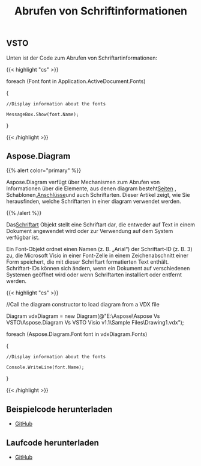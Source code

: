 ﻿---
title: Abrufen von Schriftinformationen
type: docs
weight: 80
url: /de/net/retrieving-font-information/
---
## **VSTO**
Unten ist der Code zum Abrufen von Schriftartinformationen:

{{< highlight "cs" >}}

  foreach (Font font in Application.ActiveDocument.Fonts)

 {

    //Display information about the fonts

    MessageBox.Show(font.Name);

 }

{{< /highlight >}}
## **Aspose.Diagram**
{{% alert color="primary" %}} 

 Aspose.Diagram verfügt über Mechanismen zum Abrufen von Informationen über die Elemente, aus denen diagram besteht[Seiten](https://reference.aspose.com/diagram/net/aspose.diagram/pagecollection) , Schablonen,[Anschlüsse](/diagram/de/net/retrieving-connector-information/)und auch Schriftarten. Dieser Artikel zeigt, wie Sie herausfinden, welche Schriftarten in einer diagram verwendet werden.

{{% /alert %}} 

 Das[Schriftart](https://reference.aspose.com/diagram/net/aspose.diagram/font) Objekt stellt eine Schriftart dar, die entweder auf Text in einem Dokument angewendet wird oder zur Verwendung auf dem System verfügbar ist.

Ein Font-Objekt ordnet einen Namen (z. B. „Arial“) der Schriftart-ID (z. B. 3) zu, die Microsoft Visio in einer Font-Zelle in einem Zeichenabschnitt einer Form speichert, die mit dieser Schriftart formatierten Text enthält. Schriftart-IDs können sich ändern, wenn ein Dokument auf verschiedenen Systemen geöffnet wird oder wenn Schriftarten installiert oder entfernt werden.

{{< highlight "cs" >}}

  //Call the diagram constructor to load diagram from a VDX file

 Diagram vdxDiagram = new Diagram(@"E:\Aspose\Aspose Vs VSTO\Aspose.Diagram Vs VSTO Visio v1.1\Sample Files\Drawing1.vdx");

 foreach (Aspose.Diagram.Font font in vdxDiagram.Fonts)

 {

    //Display information about the fonts

    Console.WriteLine(font.Name);

 }

{{< /highlight >}}
## **Beispielcode herunterladen**
- [GitHub](https://github.com/aspose-diagram/Aspose.Diagram-for-.NET/releases/tag/AsposeDiagramVsVSTOv1.1)
## **Laufcode herunterladen**
- [GitHub](https://github.com/aspose-diagram/Aspose.Diagram-for-.NET/tree/master/Plugins/Aspose.Diagram%20Vs%20VSTO%20Visio/Code%20Comparison%20of%20Common%20Features/Retrieving%20Font%20Information)
